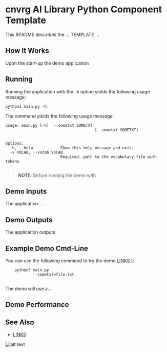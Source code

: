#  cnvrg AI Library Python Component Template

This README describes the ... TEMPLATE ...

## How It Works

Upon the start-up the demo application 

## Running

Running the application with the `-h` option yields the following usage message:
```
python3 main.py -h
```
The command yields the following usage message:
```
usage: main.py [-h]  --sometxt SOMETXT
                                       [--sometxt SOMETXT]
                                     

Options:
  -h, --help            Show this help message and exit.
  -v VOCAB, --vocab VOCAB
                        Required. path to the vocabulary file with tokens
 
```

> **NOTE**: Before running the demo with 

## Demo Inputs

The application .....
## Demo Outputs
The application outputs 

## Example Demo Cmd-Line
You can use the following command to try the demo
[LINKS](../../../tools/README.md) ):
```
    python3 main.py
            --sometxt=file.txt
          
```
The demo will use a....
## Demo Performance


## See Also
* [LINKS](../../README.md)


![alt text](https://github.com/vvagias/cnvrg_ai_library_extras/blob/main/tensorflow-lite/tf_lite.png?raw=true)
